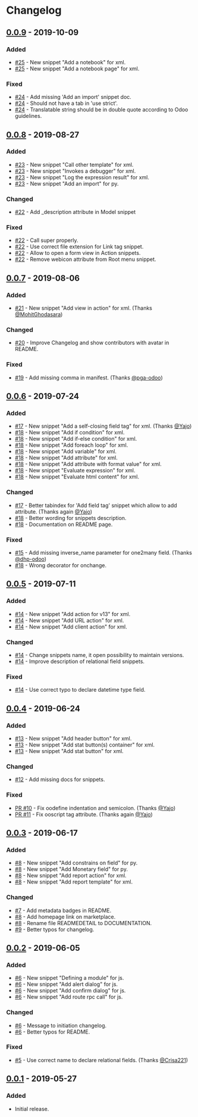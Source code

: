 # Changelog

## [0.0.9](https://github.com/droggol/VscOdooSnippets/releases/tag/v0.0.9) - 2019-10-09
### Added
- [#25](https://github.com/droggol/VscOdooSnippets/pull/25) - New snippet "Add a notebook" for xml.
- [#25](https://github.com/droggol/VscOdooSnippets/pull/25) - New snippet "Add a notebook page" for xml.

### Fixed
- [#24](https://github.com/droggol/VscOdooSnippets/pull/24) - Add missing 'Add an import' snippet doc.
- [#24](https://github.com/droggol/VscOdooSnippets/pull/24) - Should not have a tab in 'use strict'.
- [#24](https://github.com/droggol/VscOdooSnippets/pull/24) - Translatable string should be in double quote according to Odoo guidelines.

## [0.0.8](https://github.com/droggol/VscOdooSnippets/releases/tag/v0.0.8) - 2019-08-27
### Added
- [#23](https://github.com/droggol/VscOdooSnippets/pull/23) - New snippet "Call other template" for xml.
- [#23](https://github.com/droggol/VscOdooSnippets/pull/23) - New snippet "Invokes a debugger" for xml.
- [#23](https://github.com/droggol/VscOdooSnippets/pull/23) - New snippet "Log the expression result" for xml.
- [#23](https://github.com/droggol/VscOdooSnippets/pull/23) - New snippet "Add an import" for py.

### Changed
- [#22](https://github.com/droggol/VscOdooSnippets/pull/22) - Add _description attribute in Model snippet

### Fixed
- [#22](https://github.com/droggol/VscOdooSnippets/pull/22) - Call super properly.
- [#22](https://github.com/droggol/VscOdooSnippets/pull/22) - Use correct file extension for Link tag snippet.
- [#22](https://github.com/droggol/VscOdooSnippets/pull/22) - Allow to open a form view in Action snippets.
- [#22](https://github.com/droggol/VscOdooSnippets/pull/22) - Remove webicon attribute from Root menu snippet.

## [0.0.7](https://github.com/droggol/VscOdooSnippets/releases/tag/v0.0.7) - 2019-08-06
### Added
- [#21](https://github.com/droggol/VscOdooSnippets/pull/21) - New snippet "Add view in action" for xml. (Thanks [@MohitGhodasara](https://github.com/MohitGhodasara))

### Changed
- [#20](https://github.com/droggol/VscOdooSnippets/pull/20) - Improve Changelog and show contributors with avatar in README.

### Fixed
- [#19](https://github.com/droggol/VscOdooSnippets/pull/19) - Add missing comma in manifest. (Thanks [@pga-odoo](https://github.com/pga-odoo))

## [0.0.6](https://github.com/droggol/VscOdooSnippets/releases/tag/v0.0.6) - 2019-07-24
### Added
- [#17](https://github.com/droggol/VscOdooSnippets/pull/17) - New snippet "Add a self-closing field tag" for xml. (Thanks [@Yajo](https://github.com/Yajo))
- [#18](https://github.com/droggol/VscOdooSnippets/pull/18) - New snippet "Add if condition" for xml.
- [#18](https://github.com/droggol/VscOdooSnippets/pull/18) - New snippet "Add if-else condition" for xml.
- [#18](https://github.com/droggol/VscOdooSnippets/pull/18) - New snippet "Add foreach loop" for xml.
- [#18](https://github.com/droggol/VscOdooSnippets/pull/18) - New snippet "Add variable" for xml.
- [#18](https://github.com/droggol/VscOdooSnippets/pull/18) - New snippet "Add attribute" for xml.
- [#18](https://github.com/droggol/VscOdooSnippets/pull/18) - New snippet "Add attribute with format value" for xml.
- [#18](https://github.com/droggol/VscOdooSnippets/pull/18) - New snippet "Evaluate expression" for xml.
- [#18](https://github.com/droggol/VscOdooSnippets/pull/18) - New snippet "Evaluate html content" for xml.

### Changed
- [#17](https://github.com/droggol/VscOdooSnippets/pull/17) - Better tabindex for 'Add field tag' snippet which allow to add attribute. (Thanks again [@Yajo](https://github.com/Yajo))
- [#18](https://github.com/droggol/VscOdooSnippets/pull/18) - Better wording for snippets description.
- [#18](https://github.com/droggol/VscOdooSnippets/pull/18) - Documentation on README page.

### Fixed
- [#15](https://github.com/droggol/VscOdooSnippets/pull/15) - Add missing inverse_name parameter for one2many field. (Thanks [@dhp-odoo](https://github.com/dhp-odoo))
- [#18](https://github.com/droggol/VscOdooSnippets/pull/18) - Wrong decorator for onchange.

## [0.0.5](https://github.com/droggol/VscOdooSnippets/releases/tag/v0.0.5) - 2019-07-11
### Added
- [#14](https://github.com/droggol/VscOdooSnippets/pull/14) - New snippet "Add action for v13" for xml.
- [#14](https://github.com/droggol/VscOdooSnippets/pull/14) - New snippet "Add URL action" for xml.
- [#14](https://github.com/droggol/VscOdooSnippets/pull/14) - New snippet "Add client action" for xml.

### Changed
- [#14](https://github.com/droggol/VscOdooSnippets/pull/14) - Change snippets name, it open possibility to maintain versions.
- [#14](https://github.com/droggol/VscOdooSnippets/pull/14) - Improve description of relational field snippets.

### Fixed
- [#14](https://github.com/droggol/VscOdooSnippets/pull/14) - Use correct typo to declare datetime type field.

## [0.0.4](https://github.com/droggol/VscOdooSnippets/releases/tag/v0.0.4) - 2019-06-24
### Added
- [#13](https://github.com/droggol/VscOdooSnippets/pull/13) - New snippet "Add header button" for xml.
- [#13](https://github.com/droggol/VscOdooSnippets/pull/13) - New snippet "Add stat button(s) container" for xml.
- [#13](https://github.com/droggol/VscOdooSnippets/pull/13) - New snippet "Add stat button" for xml.

### Changed
- [#12](https://github.com/droggol/VscOdooSnippets/pull/12) - Add missing docs for snippets.

### Fixed
- [PR #10](https://github.com/droggol/VscOdooSnippets/pull/10) - Fix oodefine indentation and semicolon. (Thanks [@Yajo](https://github.com/Yajo))
- [PR #11](https://github.com/droggol/VscOdooSnippets/pull/11) - Fix ooscript tag attribute. (Thanks again [@Yajo](https://github.com/Yajo))

## [0.0.3](https://github.com/droggol/VscOdooSnippets/releases/tag/v0.0.3) - 2019-06-17
### Added
- [#8](https://github.com/droggol/VscOdooSnippets/pull/8) - New snippet "Add constrains on field" for py.
- [#8](https://github.com/droggol/VscOdooSnippets/pull/8) - New snippet "Add Monetary field" for py.
- [#8](https://github.com/droggol/VscOdooSnippets/pull/8) - New snippet "Add report action" for xml.
- [#8](https://github.com/droggol/VscOdooSnippets/pull/8) - New snippet "Add report template" for xml.

### Changed
- [#7](https://github.com/droggol/VscOdooSnippets/pull/7) - Add metadata badges in README.
- [#8](https://github.com/droggol/VscOdooSnippets/pull/8) - Add homepage link on marketplace.
- [#8](https://github.com/droggol/VscOdooSnippets/pull/8) - Rename file READMEDETAIL to DOCUMENTATION.
- [#9](https://github.com/droggol/VscOdooSnippets/pull/9) - Better typos for changelog.

## [0.0.2](https://github.com/droggol/VscOdooSnippets/releases/tag/v0.0.2) - 2019-06-05
### Added
- [#6](https://github.com/droggol/VscOdooSnippets/pull/6) - New snippet "Defining a module" for js.
- [#6](https://github.com/droggol/VscOdooSnippets/pull/6) - New snippet "Add alert dialog" for js.
- [#6](https://github.com/droggol/VscOdooSnippets/pull/6) - New snippet "Add confirm dialog" for js.
- [#6](https://github.com/droggol/VscOdooSnippets/pull/6) - New snippet "Add route rpc call" for js.

### Changed
- [#6](https://github.com/droggol/VscOdooSnippets/pull/6) - Message to initiation changelog.
- [#6](https://github.com/droggol/VscOdooSnippets/pull/6) - Better typos for README.

### Fixed
- [#5](https://github.com/droggol/VscOdooSnippets/pull/5) - Use correct name to declare relational fields. (Thanks [@Crisa221](https://github.com/Crisa221))

## [0.0.1](https://github.com/droggol/VscOdooSnippets/releases/tag/v0.0.1) - 2019-05-27
### Added
- Initial release.
